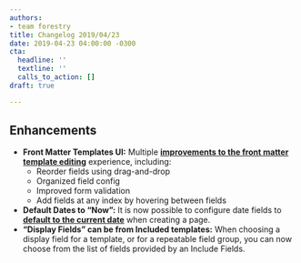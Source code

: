 ```yaml
---
authors:
- team forestry
title: Changelog 2019/04/23
date: 2019-04-23 04:00:00 -0300
cta:
  headline: ''
  textline: ''
  calls_to_action: []
draft: true

---
```

## Enhancements

* **Front Matter Templates UI:** Multiple [**improvements to the front matter template editing**](/docs/settings/front-matter-templates/) experience, including:
  * Reorder fields using drag-and-drop
  * Organized field config
  * Improved form validation
  * Add fields at any index by hovering between fields
* **Default Dates to “Now”:** It is now possible to configure date fields to [**default to the current date**](https://portal.productboard.com/forestry/c/20-allow-date-fields-to-be-defaulted-to-now) when creating a page.
* **“Display Fields” can be from Included templates:** When choosing a display field for a template, or for a repeatable field group, you can now choose from the list of fields provided by an Include Fields.